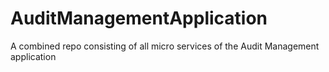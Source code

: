 # AuditManagementApplication
A combined repo consisting of all micro services of the Audit Management application
